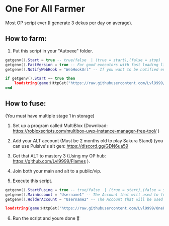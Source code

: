 # One For All Farmer

Most OP script ever (I generate 3 dekus per day on average).

## How to farm:
1. Put this script in your "Autoexe" folder.

```lua
getgenv().Start = true -- true/false  | (true = start),(false = stop)
getgenv().FastVersion = true -- For good executors with fast loading like krnl
getgenv().NotifyWebHook = "WebHookUrl" -- If you want to be notified everytime you get a OFA (Optional)

if getgenv().Start == true then
    loadstring(game:HttpGet("https://raw.githubusercontent.com/Lvl9999/OneForAll/main/SakuraStand"))();
end
```

## How to fuse:
(You must have multiple stage 1 in storage)
1. Set up a program called MultiBlox (Download: https://robloxscripts.com/multibox-uwp-instance-manager-free-tool/ )
2. Add your ALT account (Must be 2 months old to play Sakura Stand) (you can use Pulsive's alt gen: https://discord.gg/GDN6ua59
3. Get that ALT to mastery 3 (Using my OP hub: https://github.com/Lvl9999/Flames ).
4. Join both your main and alt to a public/vip.

5. Execute this script.
```lua
getgenv().StartFusing = true -- true/false  | (true = start),(false = stop)
getgenv().MainAccount = "Username1" -- The Account that will used to fuse the stages to the "Holder Account" and will recieve it back.
getgenv().HolderAccount = "Username2" -- The Account that will be used to be used to passed down and then give back the stages to "Main Account".

loadstring(game:HttpGet("https://raw.githubusercontent.com/Lvl9999/OneForAll/main/StageFuser"))();
```
6. Run the script and youre done 🎖️
